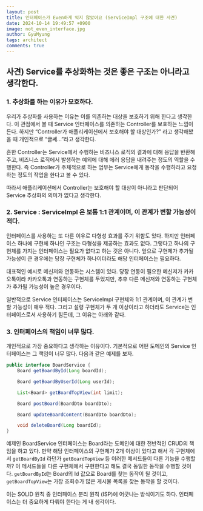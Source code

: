 ```yaml
---
layout:	post
title: 인터페이스가 Even하게 익지 않았어요 (ServiceImpl 구조에 대한 사견)
date: 2024-10-14 19:49:57 +0900
image: not_even_interface.jpg
author: GyuMyung
tags: architect
comments: true
---
```


## 사견) Service를 추상화하는 것은 좋은 구조는 아니라고 생각한다.
### 1. 추상화를 하는 이유가 모호하다.
우리가 추상화를 사용하는 이유는 이를 의존하는 대상을 보호하기 위해 한다고 생각한다. 이 관점에서 볼 때 Service 인터페이스를 의존하는 Controller를 보호하는 느낌이 든다. 하지만 “Controller가 애플리케이션에서 보호해야 할 대상인가?” 라고 생각해봤을 때 개인적으로 “글쎄…”라고 생각한다. <br/>

흔한 Controller는 Service에서 수행하는 비즈니스 로직의 결과에 대해 응답을 반환해주고, 비즈니스 로직에서 발생하는 예외에 대해 에러 응답을 내려주는 정도의 역할을 수행한다. 즉 Controller가 주체적으로 하는 업무는 Service에게 동작을 수행하라고 요청하는 정도의 작업을 한다고 볼 수 있다. <br/>

따라서 애플리케이션에서 Controller는 보호해야 할 대상이 아니라고 판단되어 Service 추상화의 의미가 없다고 생각한다. <br/>


### 2. Service : ServiceImpl 은 보통 1:1 관계이며, 이 관계가 변할 가능성이 적다.
인터페이스를 사용하는 또 다른 이유로 다형성 효과를 주기 위함도 있다. 하지만 인터페이스 하나에 구현체 하나인 구조는 다형성을 제공하는 효과도 없다. 그렇다고 하나의 구현체를 가지는 인터페이스는 필요가 없다고 하는 것은 아니다. 앞으로 구현체가 추가될 가능성이 큰 경우에는 당장 구현체가 하나이더라도 해당 인터페이스는 필요하다. <br/>

대표적인 예시로 메신저와 연동하는 시스템이 있다. 당장 연동이 필요한 메신저가 카카오톡이라 카카오톡과 연동하는 구현체를 두었지만, 추후 다른 메신저와 연동하는 구현체가 추가될 가능성이 높은 경우이다. <br/>

일반적으로 Service 인터페이스는 ServiceImpl 구현체와 1:1 관계이며, 이 관계가 변할 가능성이 매우 적다. 그리고 설령 구현체가 두 개 이상이라고 하더라도 Service는 인터페이스로서 사용하기 힘든데, 그 이유는 아래와 같다. <br/>


### 3. 인터페이스의 책임이 너무 많다.
개인적으로 가장 중요하다고 생각하는 이유이다. 기본적으로 어떤 도메인의 Service 인터페이스는 그 책임이 너무 많다. 다음과 같은 예제를 보자. <br/>

```java
public interface BoardService {
    Board getBoardById(Long boardId);

    Board getBoardByUserId(Long userId);

    List<Board> getBoardTopView(int limit);

    Board postBoard(BoardDto boardDto);

    Board updateBoardContent(BoardDto boardDto);

    void deleteBoard(Long boardId);
}
```

예제인 BoardService 인터페이스는 Board라는 도메인에 대한 전반적인 CRUD의 책임을 하고 있다. 만약 해당 인터페이스의 구현체가 2개 이상이 있다고 해서 각 구현체에서 `getBoardById` 라던가 `getBoardTopView` 등 이러한 메서드들이 다른 기능을 수행할까? 이 메서드들을 다른 구현체에서 구현한다고 해도 결국 동일한 동작을 수행할 것이다. `getBoardById`는 Board의 Id 값으로 Board를 찾는 동작이 될 것이고, `getBoardTopView`는 가장 조회수가 많은 게시물 목록을 찾는 동작을 할 것이다. <br/>

이는 SOLID 원칙 중 인터페이스 분리 원칙 (ISP)에 어긋나는 방식이기도 하다. 인터페이스는 더 중요하게 다뤄야 한다는 게 내 생각이다.
